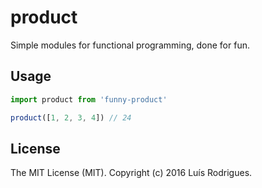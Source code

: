 # product

Simple modules for functional programming, done for fun.

## Usage

```javascript
import product from 'funny-product'

product([1, 2, 3, 4]) // 24
```

## License

The MIT License (MIT). Copyright (c) 2016 Luís Rodrigues.
